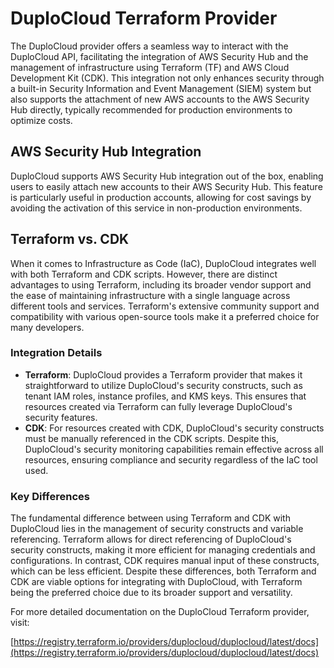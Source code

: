 # DuploCloud Terraform Provider

The DuploCloud provider offers a seamless way to interact with the DuploCloud API, facilitating the integration of AWS Security Hub and the management of infrastructure using Terraform (TF) and AWS Cloud Development Kit (CDK). This integration not only enhances security through a built-in Security Information and Event Management (SIEM) system but also supports the attachment of new AWS accounts to the AWS Security Hub directly, typically recommended for production environments to optimize costs.

## AWS Security Hub Integration

DuploCloud supports AWS Security Hub integration out of the box, enabling users to easily attach new accounts to their AWS Security Hub. This feature is particularly useful in production accounts, allowing for cost savings by avoiding the activation of this service in non-production environments.

## Terraform vs. CDK

When it comes to Infrastructure as Code (IaC), DuploCloud integrates well with both Terraform and CDK scripts. However, there are distinct advantages to using Terraform, including its broader vendor support and the ease of maintaining infrastructure with a single language across different tools and services. Terraform's extensive community support and compatibility with various open-source tools make it a preferred choice for many developers.

### Integration Details

- **Terraform**: DuploCloud provides a Terraform provider that makes it straightforward to utilize DuploCloud's security constructs, such as tenant IAM roles, instance profiles, and KMS keys. This ensures that resources created via Terraform can fully leverage DuploCloud's security features.
- **CDK**: For resources created with CDK, DuploCloud's security constructs must be manually referenced in the CDK scripts. Despite this, DuploCloud's security monitoring capabilities remain effective across all resources, ensuring compliance and security regardless of the IaC tool used.

### Key Differences

The fundamental difference between using Terraform and CDK with DuploCloud lies in the management of security constructs and variable referencing. Terraform allows for direct referencing of DuploCloud's security constructs, making it more efficient for managing credentials and configurations. In contrast, CDK requires manual input of these constructs, which can be less efficient. Despite these differences, both Terraform and CDK are viable options for integrating with DuploCloud, with Terraform being the preferred choice due to its broader support and versatility.

For more detailed documentation on the DuploCloud Terraform provider, visit:

[https://registry.terraform.io/providers/duplocloud/duplocloud/latest/docs](https://registry.terraform.io/providers/duplocloud/duplocloud/latest/docs)